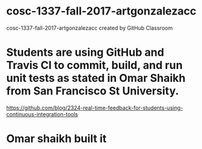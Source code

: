 # cosc-1337-fall-2017-artgonzalezacc
cosc-1337-fall-2017-artgonzalezacc created by GitHub Classroom

# Students are using GitHub and Travis CI to commit, build, and run unit tests as stated in Omar Shaikh from San Francisco St University.
https://github.com/blog/2324-real-time-feedback-for-students-using-continuous-integration-tools
 
# Omar shaikh built it 
